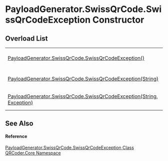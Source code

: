 # PayloadGenerator.SwissQrCode.SwissQrCodeException Constructor


## Overload List
<table>
<tr>
<td><a href="M_QRCoder_Core_PayloadGenerator_SwissQrCode_SwissQrCodeException__ctor.md">PayloadGenerator.SwissQrCode.SwissQrCodeException()</a></td>
<td>Initializes a new instance of the <a href="T_QRCoder_Core_PayloadGenerator_SwissQrCode_SwissQrCodeException.md">PayloadGenerator.SwissQrCode.SwissQrCodeException</a> class</td></tr>
<tr>
<td><a href="M_QRCoder_Core_PayloadGenerator_SwissQrCode_SwissQrCodeException__ctor_1.md">PayloadGenerator.SwissQrCode.SwissQrCodeException(String)</a></td>
<td>Initializes a new instance of the <a href="T_QRCoder_Core_PayloadGenerator_SwissQrCode_SwissQrCodeException.md">PayloadGenerator.SwissQrCode.SwissQrCodeException</a> class</td></tr>
<tr>
<td><a href="M_QRCoder_Core_PayloadGenerator_SwissQrCode_SwissQrCodeException__ctor_2.md">PayloadGenerator.SwissQrCode.SwissQrCodeException(String, Exception)</a></td>
<td>Initializes a new instance of the <a href="T_QRCoder_Core_PayloadGenerator_SwissQrCode_SwissQrCodeException.md">PayloadGenerator.SwissQrCode.SwissQrCodeException</a> class</td></tr>
</table>

## See Also


#### Reference
<a href="T_QRCoder_Core_PayloadGenerator_SwissQrCode_SwissQrCodeException.md">PayloadGenerator.SwissQrCode.SwissQrCodeException Class</a>  
<a href="N_QRCoder_Core.md">QRCoder.Core Namespace</a>  
